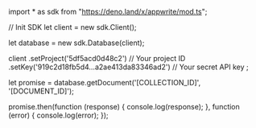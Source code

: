 import * as sdk from "https://deno.land/x/appwrite/mod.ts";

// Init SDK
let client = new sdk.Client();

let database = new sdk.Database(client);

client
    .setProject('5df5acd0d48c2') // Your project ID
    .setKey('919c2d18fb5d4...a2ae413da83346ad2') // Your secret API key
;

let promise = database.getDocument('[COLLECTION_ID]', '[DOCUMENT_ID]');

promise.then(function (response) {
    console.log(response);
}, function (error) {
    console.log(error);
});